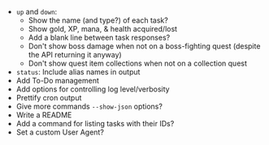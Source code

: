 - `up` and `down`:
    - Show the name (and type?) of each task?
    - Show gold, XP, mana, & health acquired/lost
    - Add a blank line between task responses?
    - Don't show boss damage when not on a boss-fighting quest (despite the API
      returning it anyway)
    - Don't show quest item collections when not on a collection quest
- `status`: Include alias names in output
- Add To-Do management
- Add options for controlling log level/verbosity
- Prettify cron output
- Give more commands `--show-json` options?
- Write a README
- Add a command for listing tasks with their IDs?
- Set a custom User Agent?
